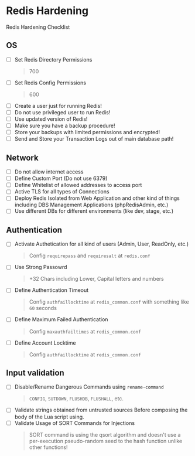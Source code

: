 # Redis Hardening
Redis Hardening Checklist

## OS
- [ ] Set Redis Directory Permissions
    > 700
- [ ] Set Redis Config Permissions
    > 600
- [ ] Create a user just for running Redis!
- [ ] Do not use privileged user to run Redis!
- [ ] Use updated version of Redis!
- [ ] Make sure you have a backup procedure!
- [ ] Store your backups with limited permissions and encrypted!
- [ ] Send and Store your Transaction Logs out of main database path!

## Network
- [ ] Do not allow internet access
- [ ] Define Custom Port (Do not use 6379)
- [ ] Define Whitelist of allowed addresses to access port
- [ ] Active TLS for all types of Connections
- [ ] Deploy Redis Isolated from Web Application and other kind of things including DBS Management Applications (phpRedisAdmin, etc.)
- [ ] Use different DBs for different environments (like dev, stage, etc.)

## Authentication
- [ ] Activate Authetication for all kind of users (Admin, User, ReadOnly, etc.)
    > Config ```requirepass``` and ```requiresalt``` at ```redis.conf```
- [ ] Use Strong Passowrd
    > +32 Chars including Lower, Capital letters and numbers
- [ ] Define Authentication Timeout
    > Config ```authfaillocktime``` at ```redis_common.conf``` with something like ```60``` seconds
- [ ] Define Maximum Failed Authentication
    > Config ```maxauthfailtimes``` at ```redis_common.conf```
- [ ] Define Account Locktime
    > Config ```authfaillocktime``` at ```redis_common.conf```

## Input validation
- [ ] Disable/Rename Dangerous Commands using ```rename-command```
    > ```CONFIG```, ```SUTDOWN```, ```FLUSHDB```, ```FLUSHALL```, etc.
- [ ] Validate strings obtained from untrusted sources Before composing the body of the Lua script using.
- [ ] Validate Usage of SORT Commands for Injections
    > SORT command is using the qsort algorithm and doesn't use a per-execution pseudo-random seed to the hash function unlike other functions!
